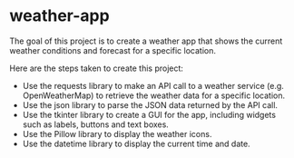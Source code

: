 # weather-app

The goal of this project is to create a weather app that shows the current weather conditions and forecast for a specific location.

Here are the steps taken to create this project:
* Use the requests library to make an API call to a weather service (e.g. OpenWeatherMap) to retrieve the weather data for a specific location.
* Use the json library to parse the JSON data returned by the API call.
* Use the tkinter library to create a GUI for the app, including widgets such as labels, buttons and text boxes.
* Use the Pillow library to display the weather icons.
* Use the datetime library to display the current time and date.
